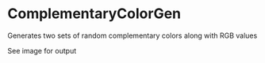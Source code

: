 # ComplementaryColorGen

Generates two sets of random complementary colors along with RGB values

See image for output
